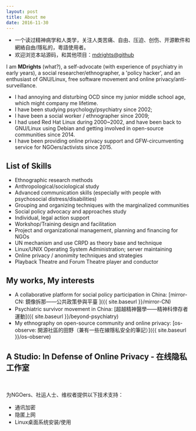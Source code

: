 ```yaml
---
layout: post
title: About me
date: 2016-11-30
---
```


- 一个读过精神病学和人类学，关注人类苦痛、自由、压迫、创伤、开源軟件和網絡自由/隱私的，粵語使用者。
- 欢迎浏览本站源码，和其他项目：[mdrights@github](https://github.com/mdrights)


I am **MDrights** (what?), a self-advocate (with experience of psychiatry in early years), a social researcher/ethnographer, a 'policy hacker', and an enthusiast of GNU/Linux, free software movement and online privacy/anti-surveillance.   

- I had annoying and disturbing OCD since my junior middle school age, which might company me lifetime.
- I have been studying psychology/psychiatry since 2002; 
- I have been a social worker / ethnographer since 2009;
- I had used Red Hat Linux during 2000~2002, and have been back to GNU/Linux using Debian and getting involved in open-source communities since 2014.
- I have been providing online privacy support and GFW-circumventing service for NGOers/activists since 2015.

## List of Skills
- Ethnographic research methods
- Anthropological/sociological study
- Advanced communication skills (especially with people with psychosocial distress/disabilities)
- Grouping and organizing techniques with the marginalized communities
- Social policy advocacy and approaches study
- Individual, legal action support 
- Workshop/Training design and facilitation
- Project and organizational management, planning and financing for NGOs
- UN mechanism and use CRPD as theory base and technique
- Linux/UNIX Operating System Administration; server maintaining 
- Online privacy / anonimity techniques and strategies
- Playback Theatre and Forum Theatre player and conductor

## My works, My interests
- A collaborative platform for social policy participation in China: [mirror-CN: 鏡像拆那——公共政策參與平臺 ]({{ site.baseurl }}/mirror-CN)  
- Psychiatric survivor movement in China: [超越精神醫學——精神科倖存者運動]({{ site.baseurl }}/beyond-psychiatry)
- My ethnography on open-source community and online privacy: [os-observe: 開源社區的田野（兼有一些在線隱私安全的筆記）]({{ site.baseurl }}/os-observe)

## A Studio: In Defense of Online Privacy - 在线隐私工作室

<br />

为NGOers、社运人士、维权者提供以下技术支持：  
- 通讯加密  
- 隐匿上网  
- Linux桌面系统安装/使用
